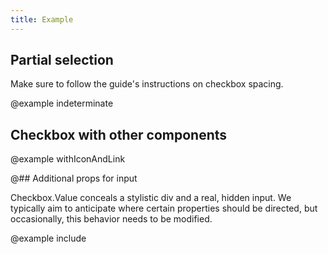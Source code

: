 ```yaml
---
title: Example
---
```


## Partial selection

Make sure to follow the guide's instructions on checkbox spacing.

@example indeterminate

## Checkbox with other components

@example withIconAndLink

@## Additional props for input

Checkbox.Value conceals a stylistic div and a real, hidden input. We typically aim to anticipate where certain properties
should be directed, but occasionally, this behavior needs to be modified.

@example include